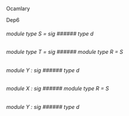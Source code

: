 Ocamlary

Dep6



######  module        type          S         =    sig      ######  type       d             



       



######  module        type          T         =    sig      ######  module        type          R      =   S          



######  module          Y         :    sig      ######  type       d             



       



       



######  module          X         :    sig      ######  module        type          R      =   S          



######  module          Y         :    sig      ######  type       d             



       



       



